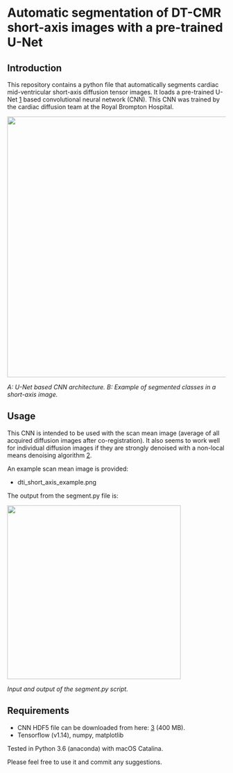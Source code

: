# Automatic segmentation of DT-CMR short-axis images with a pre-trained U-Net

## Introduction

This repository contains a python file that automatically segments cardiac mid-ventricular short-axis diffusion tensor images. It loads a pre-trained U-Net [1] based convolutional neural network (CNN). This CNN was trained by the cardiac diffusion team at the Royal Brompton Hospital.

<p align="left">
<img src="https://github.com/ImperialCollegeLondon/DT_CMR_short_axis_conv_net/blob/master/figure_01.png" width="600px"/>
</p>

*A: U-Net based CNN architecture. B: Example of segmented classes in a short-axis image.*

## Usage
This CNN is intended to be used with the scan mean image (average of all acquired diffusion images after co-registration). It also seems to work well for individual diffusion images if they are strongly denoised with a non-local means denoising algorithm [2].

An example scan mean image is provided:

- dti_short_axis_example.png

The output from the segment.py file is:

<p align="left">
<img src="https://github.com/ImperialCollegeLondon/DT_CMR_short_axis_conv_net/blob/master/figure_02.png" width="400px"/>
</p>

*Input and output of the segment.py script.*

## Requirements

- CNN HDF5 file can be downloaded from here: [3] (400 MB).
- Tensorflow (v1.14), numpy, matplotlib

Tested in Python 3.6 (anaconda) with macOS Catalina. 

Please feel free to use it and commit any suggestions.

[1]: https://en.wikipedia.org/wiki/U-Net
[2]: https://en.wikipedia.org/wiki/Non-local_means
[3]: https://imperialcollegelondon.box.com/s/kyskr9fuo6z81ecvpncauq7xmhxtfkil

[figure_01]: https://github.com/ImperialCollegeLondon/DT_CMR_short_axis_conv_net/blob/master/figure_01.png
